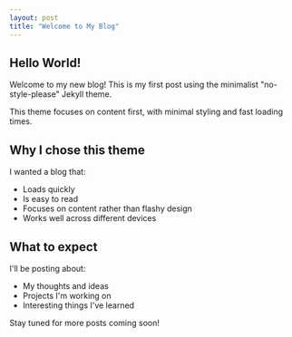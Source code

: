 ```yaml
---
layout: post
title: "Welcome to My Blog"
---
```


## Hello World!

Welcome to my new blog! This is my first post using the minimalist "no-style-please" Jekyll theme.

This theme focuses on content first, with minimal styling and fast loading times.

## Why I chose this theme

I wanted a blog that:
- Loads quickly
- Is easy to read
- Focuses on content rather than flashy design
- Works well across different devices

## What to expect

I'll be posting about:
- My thoughts and ideas
- Projects I'm working on
- Interesting things I've learned

Stay tuned for more posts coming soon!
